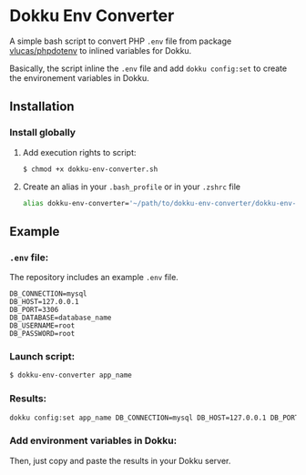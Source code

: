 # Dokku Env Converter

A simple bash script to convert PHP `.env` file from package [vlucas/phpdotenv](https://github.com/vlucas/phpdotenv) to inlined variables for Dokku.

Basically, the script inline the `.env` file and add `dokku config:set` to create the environement variables in Dokku.

## Installation

### Install globally

1. Add execution rights to script:
    ```bash
    $ chmod +x dokku-env-converter.sh
    ```
2. Create an alias in your `.bash_profile` or in your `.zshrc` file
    ```bash
    alias dokku-env-converter='~/path/to/dokku-env-converter/dokku-env-converter.sh'
    ```

## Example

### `.env` file:

The repository includes an example `.env` file.

```
DB_CONNECTION=mysql
DB_HOST=127.0.0.1
DB_PORT=3306
DB_DATABASE=database_name
DB_USERNAME=root
DB_PASSWORD=root
```

### Launch script:

```bash
$ dokku-env-converter app_name
```

### Results:

```bash
dokku config:set app_name DB_CONNECTION=mysql DB_HOST=127.0.0.1 DB_PORT=3306 DB_DATABASE=database_name DB_USERNAME=root DB_PASSWORD=root
```

### Add environment variables in Dokku:

Then, just copy and paste the results in your Dokku server.